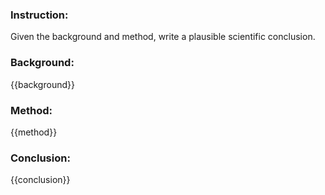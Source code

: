 ### Instruction:
Given the background and method, write a plausible scientific conclusion.

### Background:
{{background}}

### Method:
{{method}}

### Conclusion:
{{conclusion}}
